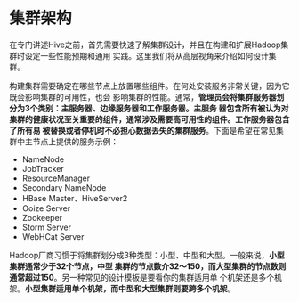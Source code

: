 集群架构
===================================================================================
在专门讲述Hive之前，首先需要快速了解集群设计，并且在构建和扩展Hadoop集群时设定一些性能预期和通用
实践。这里我们将从高层视角来介绍如何设计集群。

构建集群需要确定在哪些节点上放置哪些组件。在何处安装服务非常关键，因为它既会影响集群的可用性，也会
影响集群的性能。通常，**管理员会将集群服务器划分为3个类别：主服务器、边缘服务器和工作服务器。主服务
器包含所有被认为对集群的健康状况至关重要的组件，通常涉及需要高可用性的组件。工作服务器包含了所有易
被替换或者停机时不必担心数据丢失的集群服务**。下面是希望在常见集群中主节点上提供的服务示例：
+ NameNode
+ JobTracker 
+ ResourceManager
+ Secondary NameNode
+ HBase Master、HiveServer2
+ Ooize Server 
+ Zookeeper 
+ Storm Server 
+ WebHCat Server 

Hadoop厂商习惯于将集群划分成3种类型：小型、中型和大型。一般来说，**小型集群通常少于32个节点，中型
集群的节点数介32～150，而大型集群的节点数则通常超过150**。另一种常见的设计模板是要看你的集群适用单
个机架还是多个机架。**小型集群适用单个机架，而中型和大型集群则要跨多个机架**。






